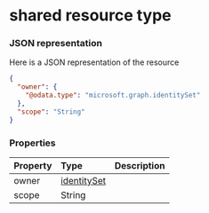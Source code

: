 # shared resource type



### JSON representation

Here is a JSON representation of the resource

```json
{
  "owner": {
    "@odata.type": "microsoft.graph.identitySet"
  },
  "scope": "String"
}

```
### Properties
| Property	   | Type	|Description|
|:---------------|:--------|:----------|
|owner|[identitySet](identityset.md)||
|scope|String||

<!-- uuid: 16dfb105-a7af-4674-8650-51ff097a7f36
2015-10-09 18:21:34 UTC -->